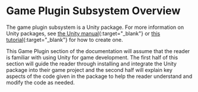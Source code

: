 # Game Plugin Subsystem Overview

The game plugin subsystem is a Unity package. For more information on Unity packages, see [the Unity manual](https://docs.unity3d.com/Manual/PackagesList.html){:target="_blank"} or [this tutorial](https://www.youtube.com/watch?v=mgsLb3TKljk){:target="_blank"} for how to create one.

This Game Plugin section of the documentation will assume that the reader is familiar with using Unity for game development. The first half of this section will guide the reader through installing and integrate the Unity package into their game project and the second half will explain key aspects of the code given in the package to help the reader understand and modify the code as needed.
